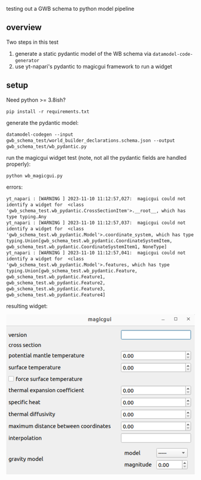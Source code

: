 testing out a GWB schema to python model pipeline

## overview 

Two steps in this test

1. generate a static pydantic model of the WB schema via `datamodel-code-generator`
2. use yt-napari's pydantic to magicgui framework to run a widget


## setup 

Need python >= 3.8ish? 

```commandline
pip install -r requirements.txt
```

generate the pydantic model:

```commandline
datamodel-codegen --input gwb_schema_test/world_builder_declarations.schema.json --output gwb_schema_test/wb_pydantic.py
```

run the magicgui widget test (note, not all the pydantic fields are handled properly):

```commandline
python wb_magicgui.py
```

errors:

```commandline
yt_napari : [WARNING ] 2023-11-10 11:12:57,027:  magicgui could not identify a widget for  <class 'gwb_schema_test.wb_pydantic.CrossSectionItem'>.__root__, which has type typing.Any
yt_napari : [WARNING ] 2023-11-10 11:12:57,037:  magicgui could not identify a widget for  <class 'gwb_schema_test.wb_pydantic.Model'>.coordinate_system, which has type typing.Union[gwb_schema_test.wb_pydantic.CoordinateSystemItem, gwb_schema_test.wb_pydantic.CoordinateSystemItem1, NoneType]
yt_napari : [WARNING ] 2023-11-10 11:12:57,041:  magicgui could not identify a widget for  <class 'gwb_schema_test.wb_pydantic.Model'>.features, which has type typing.Union[gwb_schema_test.wb_pydantic.Feature, gwb_schema_test.wb_pydantic.Feature1, gwb_schema_test.wb_pydantic.Feature2, gwb_schema_test.wb_pydantic.Feature3, gwb_schema_test.wb_pydantic.Feature4]
```

resulting widget: 

![widget_screenshot.png](widget_screenshot.png)